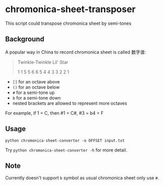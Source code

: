 # chromonica-sheet-transposer
This script could transpose chromonica sheet by semi-tones 

## Background

A popular way in China to record chromonica sheet is called 数字谱:

> Twinkle-Twinkle Lil' Star
> 
> 1 1 5 5 6 6 5 4 4 3 3 2 2 1

* `[]` for an octave above
* `()` for an octave below
* `#` for a semi-tone up
* `b` for a semi-tone down
* nested brackets are allowed to represent more octaves

For example, if 1 = C, then #1 = C#, #3 = b4 = F

## Usage

`python chromonica-sheet-converter -o OFFSET input.txt`

Try `python chromonica-sheet-converter -h` for more detail.

## Note

Currently doesn't support `b` symbol as usual chromonica sheet only use `#`.
